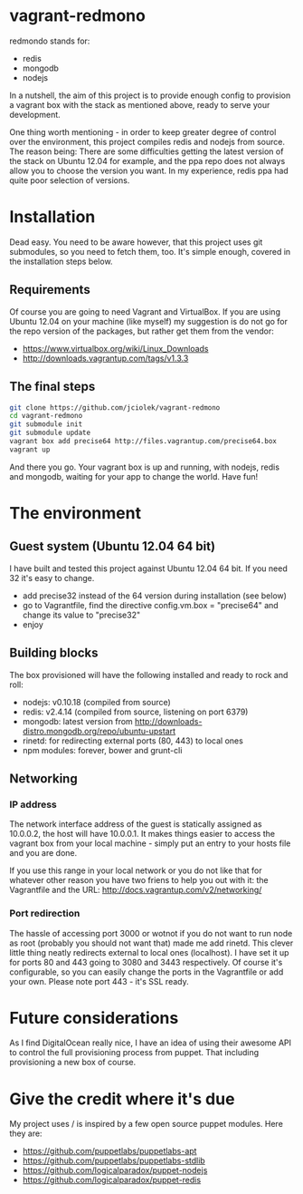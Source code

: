 vagrant-redmono
===============

redmondo stands for:
- redis
- mongodb
- nodejs

In a nutshell, the aim of this project is to provide enough config to provision a vagrant box with the stack as mentioned above, ready to serve your development.

One thing worth mentioning - in order to keep greater degree of control over the environment, this project compiles redis and nodejs from source. The reason being: There are some difficulties getting the latest version of the stack on Ubuntu 12.04 for example, and the ppa repo does not always allow you to choose the version you want. In my experience, redis ppa had quite poor selection of versions.

# Installation
Dead easy. You need to be aware however, that this project uses git submodules, so you need to fetch them, too. It's simple enough, covered in the installation steps below.

## Requirements
Of course you are going to need Vagrant and VirtualBox. If you are using Ubuntu 12.04 on your machine (like myself) my suggestion is do not go for the repo version of the packages, but rather get them from the vendor:
- https://www.virtualbox.org/wiki/Linux_Downloads
- http://downloads.vagrantup.com/tags/v1.3.3

## The final steps
```bash
git clone https://github.com/jciolek/vagrant-redmono
cd vagrant-redmono
git submodule init
git submodule update
vagrant box add precise64 http://files.vagrantup.com/precise64.box
vagrant up
```
And there you go. Your vagrant box is up and running, with nodejs, redis and mongodb, waiting for your app to change the world. Have fun!


# The environment

## Guest system (Ubuntu 12.04 64 bit)
I have built and tested this project against Ubuntu 12.04 64 bit. If you need 32 it's easy to change.
- add precise32 instead of the 64 version during installation (see below)
- go to Vagrantfile, find the directive config.vm.box = "precise64" and change its value to "precise32"
- enjoy


## Building blocks
The box provisioned will have the following installed and ready to rock and roll:

- nodejs: v0.10.18 (compiled from source)
- redis: v2.4.14 (compiled from source, listening on port 6379)
- mongodb: latest version from http://downloads-distro.mongodb.org/repo/ubuntu-upstart
- rinetd: for redirecting external ports (80, 443) to local ones
- npm modules: forever, bower and grunt-cli


## Networking
### IP address
The network interface address of the guest is statically assigned as 10.0.0.2, the host will have 10.0.0.1. It makes things easier to access the vagrant box from your local machine - simply put an entry to your hosts file and you are done.

If you use this range in your local network or you do not like that for whatever other reason you have two friens to help you out with it: the Vagrantfile and the URL: http://docs.vagrantup.com/v2/networking/

### Port redirection
The hassle of accessing port 3000 or wotnot if you do not want to run node as root (probably you should not want that) made me add rinetd. This clever little thing neatly redirects external to local ones (localhost). I have set it up for ports 80 and 443 going to 3080 and 3443 respectively. Of course it's configurable, so you can easily change the ports in the Vagrantfile or add your own. Please note port 443 - it's SSL ready.

# Future considerations
As I find DigitalOcean really nice, I have an idea of using their awesome API to control the full provisioning process from puppet. That including provisioning a new box of course.

# Give the credit where it's due
My project uses / is inspired by a few open source puppet modules. Here they are:
- https://github.com/puppetlabs/puppetlabs-apt
- https://github.com/puppetlabs/puppetlabs-stdlib
- https://github.com/logicalparadox/puppet-nodejs
- https://github.com/logicalparadox/puppet-redis


